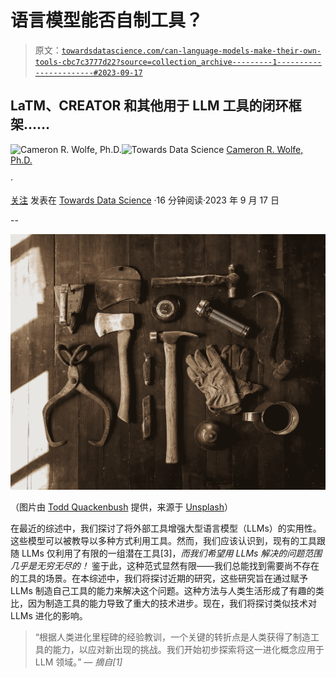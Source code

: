 # 语言模型能否自制工具？

> 原文：[`towardsdatascience.com/can-language-models-make-their-own-tools-cbc7c3777d22?source=collection_archive---------1-----------------------#2023-09-17`](https://towardsdatascience.com/can-language-models-make-their-own-tools-cbc7c3777d22?source=collection_archive---------1-----------------------#2023-09-17)

## LaTM、CREATOR 和其他用于 LLM 工具的闭环框架……

[](https://wolfecameron.medium.com/?source=post_page-----cbc7c3777d22--------------------------------)![Cameron R. Wolfe, Ph.D.](https://wolfecameron.medium.com/?source=post_page-----cbc7c3777d22--------------------------------)[](https://towardsdatascience.com/?source=post_page-----cbc7c3777d22--------------------------------)![Towards Data Science](https://towardsdatascience.com/?source=post_page-----cbc7c3777d22--------------------------------) [Cameron R. Wolfe, Ph.D.](https://wolfecameron.medium.com/?source=post_page-----cbc7c3777d22--------------------------------)

·

[关注](https://medium.com/m/signin?actionUrl=https%3A%2F%2Fmedium.com%2F_%2Fsubscribe%2Fuser%2F28aa6026c553&operation=register&redirect=https%3A%2F%2Ftowardsdatascience.com%2Fcan-language-models-make-their-own-tools-cbc7c3777d22&user=Cameron+R.+Wolfe%2C+Ph.D.&userId=28aa6026c553&source=post_page-28aa6026c553----cbc7c3777d22---------------------post_header-----------) 发表在 [Towards Data Science](https://towardsdatascience.com/?source=post_page-----cbc7c3777d22--------------------------------) ·16 分钟阅读·2023 年 9 月 17 日[](https://medium.com/m/signin?actionUrl=https%3A%2F%2Fmedium.com%2F_%2Fvote%2Ftowards-data-science%2Fcbc7c3777d22&operation=register&redirect=https%3A%2F%2Ftowardsdatascience.com%2Fcan-language-models-make-their-own-tools-cbc7c3777d22&user=Cameron+R.+Wolfe%2C+Ph.D.&userId=28aa6026c553&source=-----cbc7c3777d22---------------------clap_footer-----------)

--

[](https://medium.com/m/signin?actionUrl=https%3A%2F%2Fmedium.com%2F_%2Fbookmark%2Fp%2Fcbc7c3777d22&operation=register&redirect=https%3A%2F%2Ftowardsdatascience.com%2Fcan-language-models-make-their-own-tools-cbc7c3777d22&source=-----cbc7c3777d22---------------------bookmark_footer-----------)![](img/dcbddb8cfa90114c42e1cb68195ad874.png)

（图片由 [Todd Quackenbush](https://unsplash.com/@toddquackenbush?utm_source=unsplash&utm_medium=referral&utm_content=creditCopyText) 提供，来源于 [Unsplash](https://unsplash.com/photos/IClZBVw5W5A?utm_source=unsplash&utm_medium=referral&utm_content=creditCopyText)）

在最近的综述中，我们探讨了将外部工具增强大型语言模型（LLMs）的实用性。这些模型可以被教导以多种方式利用工具。然而，我们应该认识到，现有的工具跟随 LLMs 仅利用了有限的一组潜在工具[3]，*而我们希望用 LLMs 解决的问题范围几乎是无穷无尽的！* 鉴于此，这种范式显然有限——我们总能找到需要尚不存在的工具的场景。在本综述中，我们将探讨近期的研究，这些研究旨在通过赋予 LLMs 制造自己工具的能力来解决这个问题。这种方法与人类生活形成了有趣的类比，因为制造工具的能力导致了重大的技术进步。现在，我们将探讨类似技术对 LLMs 进化的影响。

> “根据人类进化里程碑的经验教训，一个关键的转折点是人类获得了制造工具的能力，以应对新出现的挑战。我们开始初步探索将这一进化概念应用于 LLM 领域。” *— 摘自[1]*
